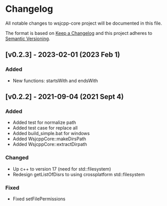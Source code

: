# Changelog

All notable changes to wsjcpp-core project will be documented in this file.

The format is based on [Keep a Changelog](http://keepachangelog.com/)
and this project adheres to [Semantic Versioning](http://semver.org/).

## [v0.2.3] - 2023-02-01 (2023 Feb 1)

### Added

- New functions: startsWith and endsWith

## [v0.2.2] - 2021-09-04 (2021 Sept 4)

### Added

- Added test for normalize path
- Added test case for replace all
- Added build_simple.bat for windows
- Added WsjcppCore::makeDirsPath
- Added WsjcppCore::extractDirpath

### Changed

- Up c++ to version 17 (need for std::filesystem)
- Redesign getListOfDisrs to using crossplatform std::filesystem

### Fixed

- Fixed setFilePermissions
